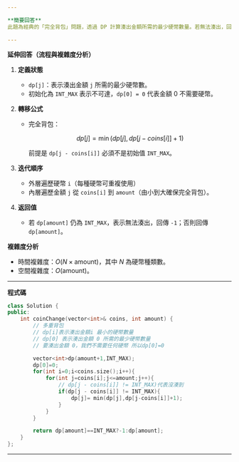```yaml
---

**簡要回答**
此題為經典的「完全背包」問題，透過 DP 計算湊出金額所需的最少硬幣數量。若無法湊出，回傳 `-1`。

---
```


**延伸回答（流程與複雜度分析）**

1. **定義狀態**

   * `dp[j]`：表示湊出金額 `j` 所需的最少硬幣數。
   * 初始化為 `INT_MAX` 表示不可達，`dp[0] = 0` 代表金額 0 不需要硬幣。

2. **轉移公式**

   * 完全背包：

     $$
     dp[j] = \min(dp[j], dp[j - coins[i]] + 1)
     $$

     前提是 `dp[j - coins[i]]` 必須不是初始值 `INT_MAX`。

3. **迭代順序**

   * 外層遍歷硬幣 `i`（每種硬幣可重複使用）
   * 內層遍歷金額 `j` 從 `coins[i]` 到 `amount`（由小到大確保完全背包）。

4. **返回值**

   * 若 `dp[amount]` 仍為 `INT_MAX`，表示無法湊出，回傳 `-1`；否則回傳 `dp[amount]`。

**複雜度分析**

* 時間複雜度：$O(N \times \text{amount})$，其中 $N$ 為硬幣種類數。
* 空間複雜度：$O(\text{amount})$。

---

**程式碼**

```cpp
class Solution {
public:
    int coinChange(vector<int>& coins, int amount) {
        // 多重背包
        // dp[i]表示湊出金額i 最小的硬幣數量
        // dp[0] 表示湊出金額 0 所需的最少硬幣數量
        // 要湊出金額 0，我們不需要任何硬幣 所以dp[0]=0

        vector<int>dp(amount+1,INT_MAX);
        dp[0]=0;
        for(int i=0;i<coins.size();i++){
            for(int j=coins[i];j<=amount;j++){
                // dp[j - coins[i]] != INT_MAX)代表沒湊到
                if(dp[j - coins[i]] != INT_MAX){
                    dp[j]= min(dp[j],dp[j-coins[i]]+1);
                }
            }
        }

        return dp[amount]==INT_MAX?-1:dp[amount];
    }
};
```

---
